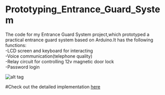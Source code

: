 # Prototyping_Entrance_Guard_System
The code for my Entrance Guard System project,which prototyped a practical entrance guard system based on Arduino.It has the following functions:  
-LCD screen and keyboard for interacting  
-Voice communication(telephone quality)  
-Relay circuit for controlling 12v magnetic door lock  
-Password login  
  
![alt tag](https://github.com/malichao/Prototyping_Entrance_Guard_System/blob/master/DSC_0407_1.jpg)  

#Check out the detailed implementation [here](http://lichaoma.com/2015/11/14/entrance-guard-system/)  
